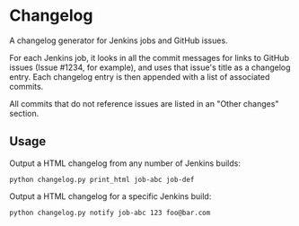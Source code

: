 # Changelog

A changelog generator for Jenkins jobs and GitHub issues.

For each Jenkins job, it looks in all the commit messages for links to GitHub
issues (Issue #1234, for example), and uses that issue's title as a changelog
entry. Each changelog entry is then appended with a list of associated commits.

All commits that do not reference issues are listed in an "Other changes"
section.

## Usage

Output a HTML changelog from any number of Jenkins builds:

    python changelog.py print_html job-abc job-def

Output a HTML changelog for a specific Jenkins build:

    python changelog.py notify job-abc 123 foo@bar.com

